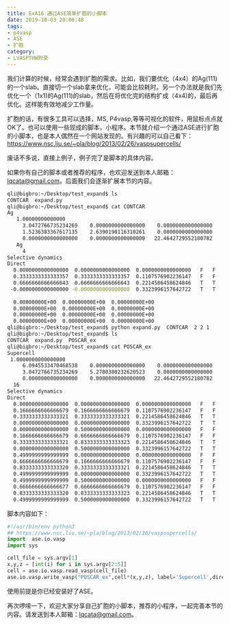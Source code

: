 ```yaml
---
title: ExA16 通过ASE简单扩胞的小脚本
date: 2019-10-03 20:06:48
tags: 
- p4vasp
- ASE
- 扩胞
category:
- LVASPTHW附录
---
```




我们计算的时候，经常会遇到扩胞的需求。比如，我们要优化（4x4）的Ag(111)的一个slab。直接切一个slab拿来优化，可能会比较耗时。另一个办法就是我们先优化一个（1x1)的Ag(111)的slab，然后在将优化完的结构扩成（4x4)的，最后再优化。这样能有效地减少工作量。

扩胞的话，有很多工具可以选择，MS, P4vasp,等等可视化的软件，用鼠标点点就OK了。也可以使用一些现成的脚本，小程序。本节就介绍一个通过ASE进行扩胞的小脚本，也是本人偶然在一个网站发现的。有兴趣的可以自己看下： https://www.nsc.liu.se/~pla/blog/2013/02/26/vaspsupercells/ 

废话不多说，直接上例子，例子完了是脚本的具体内容。

如果你有自己的脚本或者推荐的程序，也欢迎发送到本人邮箱：lqcata@gmail.com。后面我们会逐渐扩展本节的内容。

```bash
qli@bigbro:~/Desktop/test_expand$ ls
CONTCAR  expand.py
qli@bigbro:~/Desktop/test_expand$ cat CONTCAR  
Ag                                      
   1.00000000000000     
     3.0472766735234269    0.0000000000000000    0.0000000000000000
     1.5236383367617135    2.6390190116310261    0.0000000000000000
     0.0000000000000000    0.0000000000000000   22.4642729552180782
   Ag
     4
Selective dynamics
Direct
  0.0000000000000000  0.0000000000000000  0.0000000000000000   F   F   F
  0.3333333333333357  0.3333333333333357  0.1107576902236147   F   F   F
  0.6666666666666643  0.6666666666666643  0.2214586458624846   T   T   T
 -0.0000000000000000 -0.0000000000000000  0.3323996157642722   T   T   T
 
  0.00000000E+00  0.00000000E+00  0.00000000E+00
  0.00000000E+00  0.00000000E+00  0.00000000E+00
  0.00000000E+00  0.00000000E+00  0.00000000E+00
  0.00000000E+00  0.00000000E+00  0.00000000E+00
qli@bigbro:~/Desktop/test_expand$ python expand.py  CONTCAR  2 2 1 
qli@bigbro:~/Desktop/test_expand$ ls
CONTCAR  expand.py  POSCAR_ex
qli@bigbro:~/Desktop/test_expand$ cat POSCAR_ex 
Supercell
 1.0000000000000000
     6.0945533470468538    0.0000000000000000    0.0000000000000000
     3.0472766735234269    5.2780380232620523    0.0000000000000000
     0.0000000000000000    0.0000000000000000   22.4642729552180782
  16
Selective dynamics
Direct
  0.0000000000000000  0.0000000000000000  0.0000000000000000   F   F   F
  0.1666666666666679  0.1666666666666679  0.1107576902236147   F   F   F
  0.3333333333333321  0.3333333333333321  0.2214586458624846   T   T   T
  0.0000000000000000  0.0000000000000000  0.3323996157642722   T   T   T
  0.0000000000000000  0.5000000000000000  0.0000000000000000   F   F   F
  0.1666666666666679  0.6666666666666679  0.1107576902236147   F   F   F
  0.3333333333333321  0.8333333333333323  0.2214586458624846   T   T   T
  0.0000000000000000  0.5000000000000000  0.3323996157642722   T   T   T
  0.4999999999999999  0.0000000000000000  0.0000000000000000   F   F   F
  0.6666666666666679  0.1666666666666679  0.1107576902236147   F   F   F
  0.8333333333333320  0.3333333333333321  0.2214586458624846   T   T   T
  0.4999999999999999  0.0000000000000000  0.3323996157642722   T   T   T
  0.4999999999999999  0.5000000000000000  0.0000000000000000   F   F   F
  0.6666666666666677  0.6666666666666679  0.1107576902236147   F   F   F
  0.8333333333333320  0.8333333333333323  0.2214586458624846   T   T   T
  0.4999999999999999  0.5000000000000000  0.3323996157642722   T   T   T

```

脚本内容如下：

```python
#!/usr/bin/env python3
## https://www.nsc.liu.se/~pla/blog/2013/02/26/vaspsupercells/
import  ase.io.vasp
import sys

cell_file = sys.argv[1]
x,y,z = [int(i) for i in sys.argv[2:5]]
cell = ase.io.vasp.read_vasp(cell_file)
ase.io.vasp.write_vasp("POSCAR_ex",cell*(x,y,z), label='Supercell',direct=True,sort=True)
```

使用前提是你已经安装好了ASE。

再次啰嗦一下，欢迎大家分享自己扩胞的小脚本，推荐的小程序，一起完善本节的内容。请发送到本人邮箱：lqcata@gmail.com。

